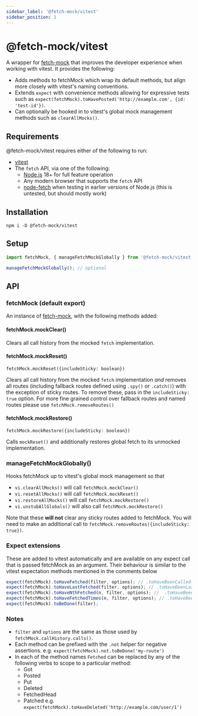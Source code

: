 ```yaml
---
sidebar_label: '@fetch-mock/vitest'
sidebar_position: 1
---
```


# @fetch-mock/vitest

A wrapper for [fetch-mock](/fetch-mock/docs/) that improves the developer experience when working with vitest. It provides the following:

- Adds methods to fetchMock which wrap its default methods, but align more closely with vitest's naming conventions.
- Extends `expect` with convenience methods allowing for expressive tests such as `expect(fetchMock).toHavePosted('http://example.com', {id: 'test-id'})`.
- Can optionally be hooked in to vitest's global mock management methods such as `clearAllMocks()`.

## Requirements

@fetch-mock/vitest requires either of the following to run:

- [vitest](https://vitest.dev/guide/)
- The `fetch` API, via one of the following:
  - [Node.js](https://nodejs.org/) 18+ for full feature operation
  - Any modern browser that supports the `fetch` API
  - [node-fetch](https://www.npmjs.com/package/node-fetch) when testing in earlier versions of Node.js (this is untested, but should mostly work)

## Installation

```shell
npm i -D @fetch-mock/vitest
```

## Setup

```js
import fetchMock, { manageFetchMockGlobally } from '@fetch-mock/vitest';

manageFetchMockGlobally(); // optional
```

## API

### fetchMock (default export)

An instance of [fetch-mock](/fetch-mock/docs/), with the following methods added:

#### fetchMock.mockClear()

Clears all call history from the mocked `fetch` implementation.

#### fetchMock.mockReset()

`fetchMock.mockReset({includeSticky: boolean})`

Clears all call history from the mocked `fetch` implementation _and_ removes all routes (including fallback routes defined using `.spy()` or `.catch()`) with the exception of sticky routes. To remove these, pass in the `includeSticky: true` option. For more fine grained control over fallback routes and named routes please use `fetchMock.removeRoutes()`

#### fetchMock.mockRestore()

`fetchMock.mockRestore({includeSticky: boolean})`

Calls `mockReset()` and additionally restores global fetch to its unmocked implementation.

### manageFetchMockGlobally()

Hooks fetchMock up to vitest's global mock management so that

- `vi.clearAllMocks()` will call `fetchMock.mockClear()`
- `vi.resetAllMocks()` will call `fetchMock.mockReset()`
- `vi.restoreAllMocks()` will call `fetchMock.mockRestore()`
- `vi.unstubAllGlobals()` will also call `fetchMock.mockRestore()`

Note that these **will not** clear any sticky routes added to fetchMock. You will need to make an additional call to `fetchMock.removeRoutes({includeSticky: true})`.

### Expect extensions

These are added to vitest automatically and are available on any expect call that is passed fetchMock as an argument. Their behaviour is similar to the vitest expectation methods mentioned in the comments below

```js
expect(fetchMock).toHaveFetched(filter, options); // .toHaveBeenCalled()/.toHaveBeenCalledWith()
expect(fetchMock).toHaveLastFetched(filter, options); // .toHaveBeenLastCalledWith()
expect(fetchMock).toHaveNthFetched(n, filter, options); //  .toHaveBeenNthCalled()/.toHaveBeenNthCalledWith()
expect(fetchMock).toHaveFetchedTimes(n, filter, options); // .toHaveBeenCalledTimes()
expect(fetchMock).toBeDone(filter);
```

### Notes

- `filter` and `options` are the same as those used by `fetchMock.callHistory.calls()`.
- Each method can be prefixed with the `.not` helper for negative assertions. e.g. `expect(fetchMock).not.toBeDone('my-route')`
- In each of the method names `Fetched` can be replaced by any of the following verbs to scope to a particular method:
  - Got
  - Posted
  - Put
  - Deleted
  - FetchedHead
  - Patched
    e.g. `expect(fetchMock).toHaveDeleted('http://example.com/user/1')`

